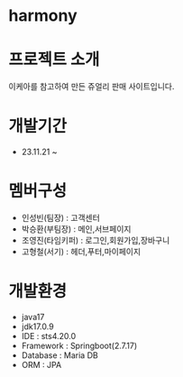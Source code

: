 # harmony




# 프로젝트 소개


이케아를 참고하여 만든 쥬얼리 판매 사이트입니다.

# 개발기간


  - 23.11.21 ~

# 멤버구성

  - 인성빈(팀장) : 고객센터
  - 박승환(부팀장) : 메인,서브페이지
  - 조영진(타임키퍼) : 로그인,회원가입,장바구니
  - 고형철(서기) : 헤더,푸터,마이페이지

# 개발환경

  - java17
  - jdk17.0.9
  - IDE : sts4.20.0
  - Framework : Springboot(2.7.17)
  - Database : Maria DB
  - ORM : JPA
